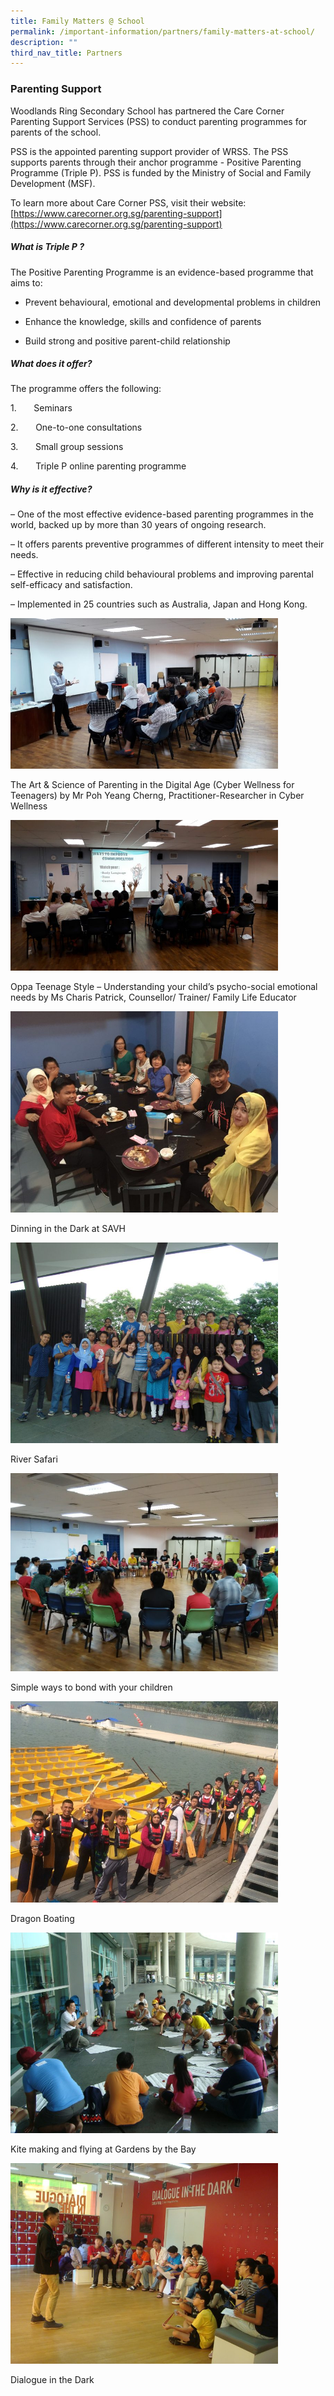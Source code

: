 ```yaml
---
title: Family Matters @ School
permalink: /important-information/partners/family-matters-at-school/
description: ""
third_nav_title: Partners
---
```

### **Parenting Support**         
Woodlands Ring Secondary School has partnered the Care Corner Parenting Support Services (PSS) to conduct parenting programmes for parents of the school.

PSS is the appointed parenting support provider of WRSS. The PSS supports parents through their anchor programme - Positive Parenting Programme (Triple P). PSS is funded by the Ministry of Social and Family Development (MSF).

To learn more about Care Corner PSS, visit their website: [https://www.carecorner.org.sg/parenting-support](https://www.carecorner.org.sg/parenting-support)

##### **What is Triple P ?**

The Positive Parenting Programme is an evidence-based programme that aims to:

* Prevent behavioural, emotional and developmental problems in children

* Enhance the knowledge, skills and confidence of parents

* Build strong and positive parent-child relationship

##### **What does it offer?**

The programme offers the following:

1\.       Seminars<br>

2\.       One-to-one consultations<br>

3\.       Small group sessions<br>

4.       Triple P online parenting programme

##### **Why is it effective?**

– One of the most effective evidence-based parenting programmes in the world, backed up by more than 30 years of ongoing research.

– It offers parents preventive programmes of different intensity to meet their needs.

– Effective in reducing child behavioural problems and improving parental self-efficacy and satisfaction.

– Implemented in 25 countries such as Australia, Japan and Hong Kong.

<img style="width:85%" src="/images/fam1.jpg">

The Art & Science of Parenting in the Digital Age (Cyber Wellness for Teenagers) by Mr Poh Yeang Cherng, Practitioner-Researcher in Cyber Wellness

<img style="width:85%" src="/images/fam2.jpg">

Oppa Teenage Style – Understanding your child’s psycho-social emotional needs by Ms Charis Patrick, Counsellor/ Trainer/ Family Life Educator

<img style="width:85%" src="/images/fam3.jpg">

Dinning in the Dark at SAVH

<img style="width:85%" src="/images/fam4.jpg">

River Safari

<img style="width:85%" src="/images/fam5.jpg">

Simple ways to bond with your children

<img style="width:85%" src="/images/fam6.jpg">

Dragon Boating

<img style="width:85%" src="/images/fam7.jpg">

Kite making and flying at Gardens by the Bay

<img style="width:85%" src="/images/fam8.jpg">

Dialogue in the Dark